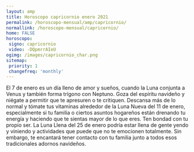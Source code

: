 ```yaml
---
layout: amp
title: Horoscopo capricornio enero 2021 
permalink: /horoscopo-mensual/amp/capricornio/
normallink: /horoscopo-mensual/capricornio/
home: FALSE
horoscopo:
 signo: capricornio
 video: -DQpmrrAIeU
ogimg: /images/capricornio_char.png
sitemap:
 priority: 1
 changefreq: 'monthly'
---
```



El 7 de enero es un día lleno de amor y sueños, cuando la Luna conjunta a Venus y también forma trígono con Neptuno. Goza del espíritu navideño y niégate a permitir que te apresuren o te critiquen. Descansa más de lo normal y tómate tus vitaminas alrededor de la Luna Nueva del 11 de enero, especialmente si tu familia o ciertos asuntos hogareños están drenando tu energía y haciendo que te sientas mayor de lo que eres. Ten bondad con tu propio ser. La Luna Llena del 25 de enero podría estar llena de gente yendo y viniendo y actividades que puede que no te emocionen totalmente. Sin embargo, te encantará tener contacto con tu familia junto a todos esos tradicionales adornos navideños.